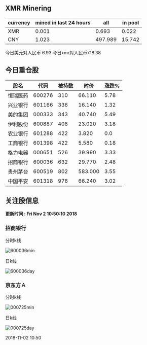 ## XMR Minering

|currency|mined in last 24 hours|all|in pool|
|---|---|---|---|
|XMR|0.001|0.693|0.022|
|CNY|1.023|497.989|15.742|

今日美元对人民币 6.93	今日xmr对人民币718.38


## 今日重仓股 

|股名|代码|被持数|时价|涨跌%|
|---|---|---|---|---|
|恒瑞医药|600276|310|66.110|5.78|
|兴业银行|601166|336|16.140|1.32|
|美的集团|000333|343|40.740|5.49|
|伊利股份|600887|408|23.020|3.18|
|农业银行|601288|422|3.820|0.0|
|工商银行|601398|422|5.580|0.18|
|格力电器|000651|526|39.990|3.33|
|招商银行|600036|632|29.770|2.48|
|贵州茅台|600519|802|583.000|3.55|
|中国平安|601318|976|66.240|3.02|

## 关注股信息
**更新时间 : Fri Nov  2 10:50:10 2018**
### 招商银行 
分时k线

![600036min](http://image.sinajs.cn/newchart/min/n/sh600036.gif)

日k线

![600036day](http://image.sinajs.cn/newchart/daily/n/sh600036.gif)

### 京东方Ａ 
分时k线

![000725min](http://image.sinajs.cn/newchart/min/n/sz000725.gif)

日k线

![000725day](http://image.sinajs.cn/newchart/daily/n/sz000725.gif)

2018-11-02 10:50